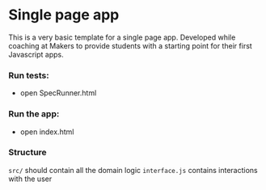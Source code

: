 # Single page app

This is a very basic template for a single page app. Developed while coaching at Makers to provide students with a starting point for their first Javascript apps.

### Run tests:
- open SpecRunner.html

### Run the app:
- open index.html

### Structure

`src/` should contain all the domain logic
`interface.js` contains interactions with the user
